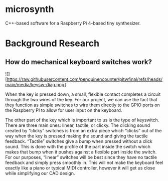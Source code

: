 # microsynth

C++-based software for a Raspberry Pi 4-based tiny synthesizer.

# Background Research

## How do mechanical keyboard switches work?

![][https://raw.githubusercontent.com/penguinencounter/pltwfinal/refs/heads/main/media/keysw-diag.png]

When the key is pressed down, a small, flexible contact completes a circuit through the two wires of the key. For our project, we can use the fact that they function as simple switches to wire them directly to the GPIO ports on the Raspberry PI to allow for user input on the keyboard.

The other part of the key which is important to us is the type of keyswitch. There are three main ones: linear, tactile, or clicky. The clicking sound created by “clicky” switches is from an extra piece which “clicks” out of the way when the key is pressed making the sound and giving the tactile feedback. “Tactile” switches give a bump when pressed without a click sound. This is done with the profile of the part inside the switch which makes that bump when it pushes against a flexible part inside the switch. For our purposes, “linear” switches will be best since they have no tactile feedback and simply press smoothly in. This will not make the keyboard feel exactly like a piano or typical MIDI controller, however it will get us close while simplifying our CAD design.

